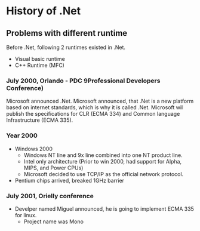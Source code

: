 # History of .Net

## Problems with different runtime
Before .Net, following 2 runtimes existed in .Net.

* Visual basic runtime
* C++ Runtime (MFC)

### July 2000, Orlando - PDC 9Professional Developers Conference)

Microsoft announced .Net. Microsoft announced, that .Net is a new platform based on internet standards, which is why it is called .Net. Microsoft wil publish the specifications for CLR (ECMA 334) and Common language Infrastructure (ECMA 335).


### Year 2000
* Windows 2000
    * Windows NT line and 9x line combined into one NT product line.
    * Intel only architecture (Prior to win 2000, had support for Alpha, MIPS, and Power CPUs)
    * Microsoft decided to use TCP/IP as the official network protocol.
* Pentium chips arrived, breaked 1GHz barrier

### July 2001, Orielly conference
* Develper named Miguel announced, he is going to implement ECMA 335 for linux.
    * Project name was Mono

